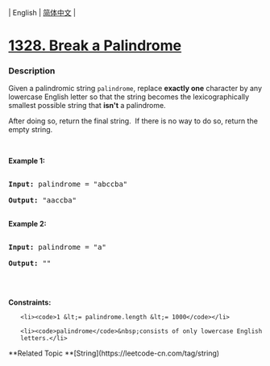 | English | [简体中文](README.md) |

# [1328. Break a Palindrome](https://leetcode-cn.com/problems/break-a-palindrome)
 ### Description
<p>Given a palindromic string <code>palindrome</code>, replace <strong>exactly one</strong> character by any lowercase English letter so that the string becomes the lexicographically smallest possible string that <strong>isn&#39;t</strong> a palindrome.</p>

<p>After doing so, return the final string.&nbsp; If there is no way to do so, return the empty string.</p>

<p>&nbsp;</p>
<p><strong>Example 1:</strong></p>

<pre>
<strong>Input:</strong> palindrome = &quot;abccba&quot;
<strong>Output:</strong> &quot;aaccba&quot;
</pre>

<p><strong>Example 2:</strong></p>

<pre>
<strong>Input:</strong> palindrome = &quot;a&quot;
<strong>Output:</strong> &quot;&quot;
</pre>

<p>&nbsp;</p>
<p><strong>Constraints:</strong></p>

<ul>
	<li><code>1 &lt;= palindrome.length &lt;= 1000</code></li>
	<li><code>palindrome</code>&nbsp;consists of only lowercase English letters.</li>
</ul>
**Related Topic	**[String](https://leetcode-cn.com/tag/string) 